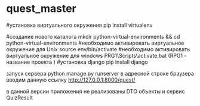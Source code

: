 # quest_master
#установка виртуального окружения
pip install virtualenv

#создание нового каталога
mkdir python-virtual-environments && cd python-virtual-environments
#необходимо активировать виртуальное окружение  для Unix 
source env/bin/activate
#необходимо активировать виртуальное окружение  для windows 
PRG1\Scripts\activate.bat     (RPG1 - название проекта )
#установка django 
pip install django

запуск сервера python manage.py runserver 
в адресной строке браузера вводим данную ссылку http://127.0.0.1:8000/quest/

в данной версии приложения не реализованы DTO объекты и сервис QuizResult
